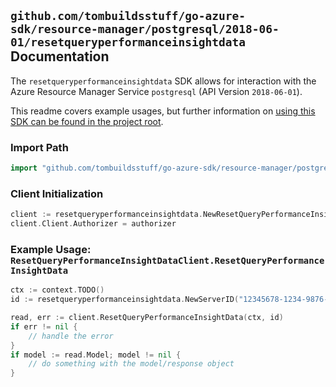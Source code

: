 
## `github.com/tombuildsstuff/go-azure-sdk/resource-manager/postgresql/2018-06-01/resetqueryperformanceinsightdata` Documentation

The `resetqueryperformanceinsightdata` SDK allows for interaction with the Azure Resource Manager Service `postgresql` (API Version `2018-06-01`).

This readme covers example usages, but further information on [using this SDK can be found in the project root](https://github.com/tombuildsstuff/go-azure-sdk/tree/main/docs).

### Import Path

```go
import "github.com/tombuildsstuff/go-azure-sdk/resource-manager/postgresql/2018-06-01/resetqueryperformanceinsightdata"
```


### Client Initialization

```go
client := resetqueryperformanceinsightdata.NewResetQueryPerformanceInsightDataClientWithBaseURI("https://management.azure.com")
client.Client.Authorizer = authorizer
```


### Example Usage: `ResetQueryPerformanceInsightDataClient.ResetQueryPerformanceInsightData`

```go
ctx := context.TODO()
id := resetqueryperformanceinsightdata.NewServerID("12345678-1234-9876-4563-123456789012", "example-resource-group", "serverValue")

read, err := client.ResetQueryPerformanceInsightData(ctx, id)
if err != nil {
	// handle the error
}
if model := read.Model; model != nil {
	// do something with the model/response object
}
```
